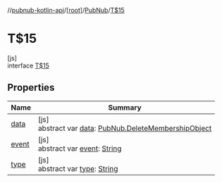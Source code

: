 //[pubnub-kotlin-api](../../../../index.md)/[[root]](../../index.md)/[PubNub](../index.md)/[T$15](index.md)

# T$15

[js]\
interface [T$15](index.md)

## Properties

| Name | Summary |
|---|---|
| [data](data.md) | [js]<br>abstract var [data](data.md): [PubNub.DeleteMembershipObject](../-delete-membership-object/index.md) |
| [event](event.md) | [js]<br>abstract var [event](event.md): [String](https://kotlinlang.org/api/core/kotlin-stdlib/kotlin/-string/index.html) |
| [type](type.md) | [js]<br>abstract var [type](type.md): [String](https://kotlinlang.org/api/core/kotlin-stdlib/kotlin/-string/index.html) |
